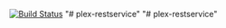 [![Build Status](https://travis-ci.com/Bacs2009/rest-service.svg?branch=master)](https://travis-ci.com/Bacs2009/rest-service)
"# plex-restservice" 
"# plex-restservice" 
